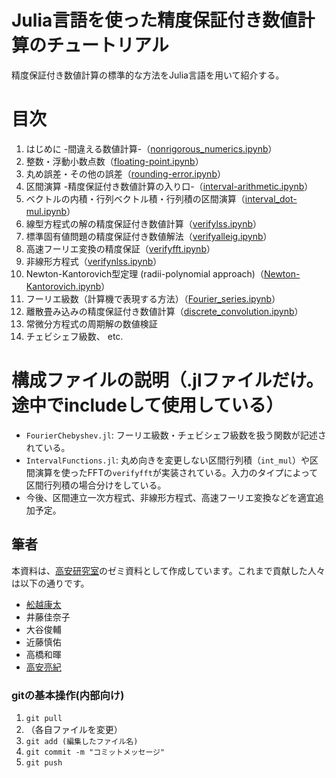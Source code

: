 # Julia言語を使った精度保証付き数値計算のチュートリアル

精度保証付き数値計算の標準的な方法をJulia言語を用いて紹介する。

# 目次

1. はじめに -間違える数値計算-（[nonrigorous_numerics.ipynb](https://www.risk.tsukuba.ac.jp/~takitoshi/tutorial/nonrigorous_numerics.html)）
1. 整数・浮動小数点数（[floating-point.ipynb](https://www.risk.tsukuba.ac.jp/~takitoshi/tutorial/floating-point.html)）
1. 丸め誤差・その他の誤差（[rounding-error.ipynb](https://www.risk.tsukuba.ac.jp/~takitoshi/tutorial/rounding-error.html)）
1. 区間演算 -精度保証付き数値計算の入り口-（[interval-arithmetic.ipynb](https://www.risk.tsukuba.ac.jp/~takitoshi/tutorial/interval-arithmetic.html)）
1. ベクトルの内積・行列ベクトル積・行列積の区間演算（[interval_dot-mul.ipynb](https://www.risk.tsukuba.ac.jp/~takitoshi/tutorial/interval_dot-mul.html)）
1. 線型方程式の解の精度保証付き数値計算（[verifylss.ipynb](https://www.risk.tsukuba.ac.jp/~takitoshi/tutorial/verifylss.html)）
1. 標準固有値問題の精度保証付き数値解法（[verifyalleig.ipynb](https://www.risk.tsukuba.ac.jp/~takitoshi/tutorial/verifyalleig.html)）
1. 高速フーリエ変換の精度保証（[verifyfft.ipynb](https://www.risk.tsukuba.ac.jp/~takitoshi/tutorial/verifyfft.html)）
1. 非線形方程式（[verifynlss.ipynb](https://www.risk.tsukuba.ac.jp/~takitoshi/tutorial/verifynlss.html)）
1. Newton-Kantorovich型定理 (radii-polynomial approach)（[Newton-Kantorovich.ipynb](https://www.risk.tsukuba.ac.jp/~takitoshi/tutorial/Newton-Kantorovich.html)）
1. フーリエ級数（計算機で表現する方法）（[Fourier_series.ipynb](https://www.risk.tsukuba.ac.jp/~takitoshi/tutorial/Fourier_series.html)）
1. 離散畳み込みの精度保証付き数値計算（[discrete_convolution.ipynb](https://www.risk.tsukuba.ac.jp/~takitoshi/tutorial/discrete_convolution.html)）
1. 常微分方程式の周期解の数値検証
1. チェビシェフ級数、 etc.

# 構成ファイルの説明（.jlファイルだけ。途中でincludeして使用している）

- `FourierChebyshev.jl`: フーリエ級数・チェビシェフ級数を扱う関数が記述されている。
- `IntervalFunctions.jl`: 丸め向きを変更しない区間行列積（`int_mul`）や区間演算を使ったFFTの`verifyfft`が実装されている。入力のタイプによって区間行列積の場合分けをしている。
- 今後、区間連立一次方程式、非線形方程式、高速フーリエ変換などを適宜追加予定。

## 筆者

本資料は、[高安研究室](http://www.taklab.org/)のゼミ資料として作成しています。これまで貢献した人々は以下の通りです。

- [舩越康太](https://github.com/2754github)
- 井藤佳奈子
- 大谷俊輔
- 近藤慎佑
- 高橋和暉
- [高安亮紀](https://www.risk.tsukuba.ac.jp/~takitoshi/)

### gitの基本操作(内部向け)

1. `git pull`
2. （各自ファイルを変更）
3. `git add (編集したファイル名)`
4. `git commit -m "コミットメッセージ"`
5. `git push`
